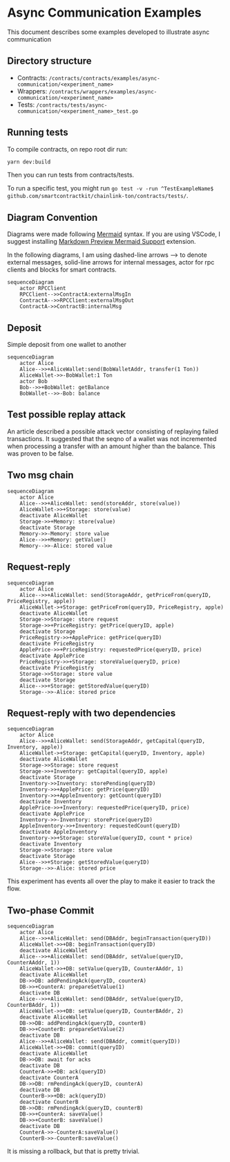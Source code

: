# Async Communication Examples

This document describes some examples developed to illustrate async communication

## Directory structure

- Contracts: `/contracts/contracts/examples/async-communication/<experiment_name>`
- Wrappers: `/contracts/wrappers/examples/async-communication/<experiment_name>`
- Tests: `/contracts/tests/async-communication/<experiment_name>_test.go`

## Running tests

To compile contracts, on repo root dir run:

```bash
yarn dev:build
```

Then you can run tests from contracts/tests.

To run a specific test, you might run `go test -v -run ^TestExampleName$ github.com/smartcontractkit/chainlink-ton/contracts/tests/`.

## Diagram Convention

Diagrams were made following [Mermaid](https://mermaid-js.github.io/mermaid/#/) syntax. If you are using VSCode, I suggest installing [Markdown Preview Mermaid Support](https://marketplace.visualstudio.com/items/?itemName=bierner.markdown-mermaid) extension.

In the following diagrams, I am using dashed-line arrows --> to denote external messages, solid-line arrows for internal messages, actor for rpc clients and blocks for smart contracts.

```mermaid
sequenceDiagram
    actor RPCClient
    RPCClient-->>ContractA:externalMsgIn
    ContractA-->>RPCClient:externalMsgOut
    ContractA->>ContractB:internalMsg
```

## Deposit

Simple deposit from one wallet to another

```mermaid
sequenceDiagram
    actor Alice
    Alice-->>+AliceWallet:send(BobWalletAddr, transfer(1 Ton))
    AliceWallet->>-BobWallet:1 Ton
    actor Bob
    Bob-->>+BobWallet: getBalance
    BobWallet-->>-Bob: balance
```

## Test possible replay attack

An article described a possible attack vector consisting of replaying failed transactions. It suggested that the seqno of a wallet was not incremented when processing a transfer with an amount higher than the balance. This was proven to be false.

## Two msg chain

```mermaid
sequenceDiagram
    actor Alice
    Alice-->>+AliceWallet: send(storeAddr, store(value))
    AliceWallet->>+Storage: store(value)
    deactivate AliceWallet
    Storage->>+Memory: store(value)
    deactivate Storage
    Memory->>-Memory: store value
    Alice-->>+Memory: getValue()
    Memory-->>-Alice: stored value
```

## Request-reply

```mermaid
sequenceDiagram
    actor Alice
    Alice-->>+AliceWallet: send(StorageAddr, getPriceFrom(queryID, PriceRegistry, apple))
    AliceWallet->+Storage: getPriceFrom(queryID, PriceRegistry, apple)
    deactivate AliceWallet
    Storage->>Storage: store request
    Storage->>+PriceRegistry: getPrice(queryID, apple)
    deactivate Storage
    PriceRegistry->>+ApplePrice: getPrice(queryID)
    deactivate PriceRegistry
    ApplePrice->>+PriceRegistry: requestedPrice(queryID, price)
    deactivate ApplePrice
    PriceRegistry->>+Storage: storeValue(queryID, price)
    deactivate PriceRegistry
    Storage->>Storage: store value
    deactivate Storage
    Alice-->>+Storage: getStoredValue(queryID)
    Storage-->>-Alice: stored price
```

## Request-reply with two dependencies

```mermaid
sequenceDiagram
    actor Alice
    Alice-->>+AliceWallet: send(StorageAddr, getCapital(queryID, Inventory, apple))
    AliceWallet->+Storage: getCapital(queryID, Inventory, apple)
    deactivate AliceWallet
    Storage->>Storage: store request
    Storage->>+Inventory: getCapital(queryID, apple)
    deactivate Storage
    Inventory->>Inventory: storePending(queryID)
    Inventory->>+ApplePrice: getPrice(queryID)
    Inventory->>+AppleInventory: getCount(queryID)
    deactivate Inventory
    ApplePrice->>+Inventory: requestedPrice(queryID, price)
    deactivate ApplePrice
    Inventory->>-Inventory: storePrice(queryID)
    AppleInventory->>+Inventory: requestedCount(queryID)
    deactivate AppleInventory
    Inventory->>+Storage: storeValue(queryID, count * price)
    deactivate Inventory
    Storage->>Storage: store value
    deactivate Storage
    Alice-->>+Storage: getStoredValue(queryID)
    Storage-->>-Alice: stored price
```

This experiment has events all over the play to make it easier to track the flow.

## Two-phase Commit

```mermaid
sequenceDiagram
    actor Alice
    Alice-->>+AliceWallet: send(DBAddr, beginTransaction(queryID))
    AliceWallet->>+DB: beginTransaction(queryID)
    deactivate AliceWallet
    Alice-->>+AliceWallet: send(DBAddr, setValue(queryID, CounterAAddr, 1))
    AliceWallet->>+DB: setValue(queryID, CounterAAddr, 1)
    deactivate AliceWallet
    DB->>DB: addPendingAck(queryID, counterA)
    DB->>+CounterA: prepareSetValue(1)
    deactivate DB
    Alice-->>+AliceWallet: send(DBAddr, setValue(queryID, CounterBAddr, 1))
    AliceWallet->>+DB: setValue(queryID, CounterBAddr, 2)
    deactivate AliceWallet
    DB->>DB: addPendingAck(queryID, counterB)
    DB->>+CounterB: prepareSetValue(2)
    deactivate DB
    Alice-->>+AliceWallet: send(DBAddr, commit(queryID))
    AliceWallet->>+DB: commit(queryID)
    deactivate AliceWallet
    DB->>DB: await for acks
    deactivate DB
    CounterA->>+DB: ack(queryID)
    deactivate CounterA
    DB->>DB: rmPendingAck(queryID, counterA)
    deactivate DB
    CounterB->>+DB: ack(queryID)
    deactivate CounterB
    DB->>DB: rmPendingAck(queryID, counterB)
    DB->>+CounterA: saveValue()
    DB->>+CounterB: saveValue()
    deactivate DB
    CounterA->>-CounterA:saveValue()
    CounterB->>-CounterB:saveValue()
```

It is missing a rollback, but that is pretty trivial.
